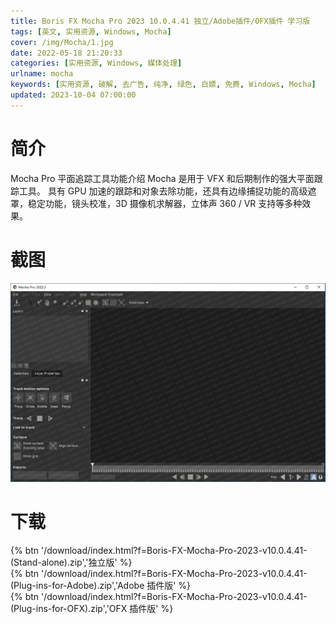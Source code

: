 ```yaml
---
title: Boris FX Mocha Pro 2023 10.0.4.41 独立/Adobe插件/OFX插件 学习版
tags: [英文, 实用资源, Windows, Mocha]
cover: /img/Mocha/1.jpg
date: 2022-05-18 21:20:33
categories: [实用资源, Windows, 媒体处理]
urlname: mocha
keywords: [实用资源, 破解, 去广告, 纯净, 绿色, 白嫖, 免费, Windows, Mocha]
updated: 2023-10-04 07:00:00
---
```


# 简介

Mocha Pro 平面追踪工具功能介绍 Mocha 是用于 VFX 和后期制作的强大平面跟踪工具。 具有 GPU 加速的跟踪和对象去除功能，还具有边缘捕捉功能的高级遮罩，稳定功能，镜头校准，3D 摄像机求解器，立体声 360 / VR 支持等多种效果。

# 截图

![](/img/Mocha/2.jpg)

# 下载

{% btn '/download/index.html?f=Boris-FX-Mocha-Pro-2023-v10.0.4.41-(Stand-alone).zip','独立版' %}
<br>
{% btn '/download/index.html?f=Boris-FX-Mocha-Pro-2023-v10.0.4.41-(Plug-ins-for-Adobe).zip','Adobe 插件版' %}
<br>
{% btn '/download/index.html?f=Boris-FX-Mocha-Pro-2023-v10.0.4.41-(Plug-ins-for-OFX).zip','OFX 插件版' %}
